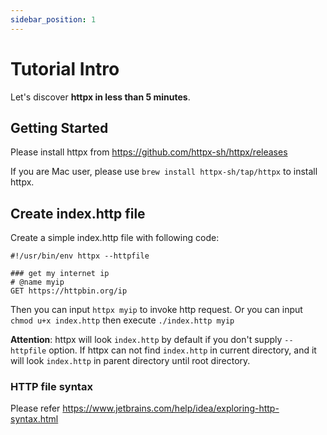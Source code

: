 ```yaml
---
sidebar_position: 1
---
```


# Tutorial Intro

Let's discover **httpx in less than 5 minutes**.

## Getting Started

Please install httpx from https://github.com/httpx-sh/httpx/releases

If you are Mac user, please use `brew install httpx-sh/tap/httpx` to install httpx.

## Create index.http file

Create a simple index.http file with following code:

```
#!/usr/bin/env httpx --httpfile

### get my internet ip
# @name myip
GET https://httpbin.org/ip

```

Then you can input `httpx myip` to invoke http request. Or you can input `chmod u+x index.http` then execute `./index.http myip`

**Attention**: httpx will look `index.http` by default if you don't supply `--httpfile` option. 
If httpx can not find `index.http` in current directory, and it will look `index.http` in parent directory until root directory.  

### HTTP file syntax

Please refer https://www.jetbrains.com/help/idea/exploring-http-syntax.html
